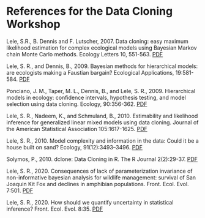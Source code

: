 # References for the Data Cloning Workshop

Lele, S.R., B. Dennis and F. Lutscher, 2007. Data cloning: easy maximum likelihood estimation for complex ecological models using Bayesian Markov chain Monte Carlo methods. Ecology Letters 10, 551-563. [PDF](lele-2007-dc.pdf)

Lele, S. R., and Dennis, B., 2009. Bayesian methods for hierarchical models: are ecologists making a Faustian bargain? Ecological Applications, 19:581-584. [PDF](lele-2009-faustian-bargain.pdf)

Ponciano, J. M., Taper, M. L., Dennis, B., and Lele, S. R., 2009. Hierarchical models in ecology: confidence intervals, hypothesis testing, and model selection using data cloning. Ecology, 90:356-362. [PDF](ponciano-2009.pdf)

Lele, S. R., Nadeem, K., and Schmuland, B., 2010. Estimability and likelihood inference for generalized linear mixed models using data cloning. Journal of the American Statistical Association 105:1617-1625. [PDF](lele-2010-dc.pdf)

Lele, S. R., 2010. Model complexity and information in the data: Could it be a house built on sand? Ecology, 91(12):3493–3496. [PDF](lele-2010-built-on-sand.pdf)

Solymos, P., 2010. dclone: Data Cloning in R. The R Journal 2(2):29-37. [PDF](solymos-2010-dc.pdf)

Lele, S. R., 2020. Consequences of lack of parameterization invariance of non-informative bayesian analysis for wildlife management: survival of San Joaquin Kit Fox and declines in amphibian populations. Front. Ecol. Evol. 7:501. [PDF](lele-2020-parametrization.pdf)

Lele, S. R., 2020. How should we quantify uncertainty in statistical inference? Front. Ecol. Evol. 8:35. [PDF](lele-2020-uncertainty.pdf)

